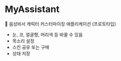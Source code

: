 # MyAssistant
👗 음성비서 캐릭터 커스터마이징 애플리케이션 (프로토타입)

- 눈, 코, 얼굴형, 머리색 등 바꿀 수 있음
- 목소리 설정
- 스킨 공유 또는 구매
- 상태 저장
